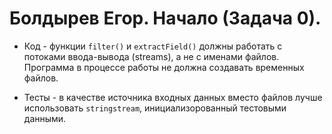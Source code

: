 # Болдырев Егор. Начало (Задача 0).

- Код - функции `filter()` и `extractField()` должны работать с потоками ввода-вывода (streams), а не с именами файлов. Программа в процессе работы не должна создавать временных файлов.

- Тесты - в качестве источника входных данных вместо файлов лучше использовать `stringstream`, инициализорованный тестовыми данными.
